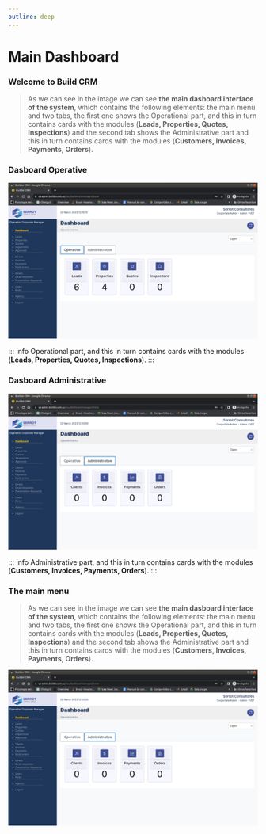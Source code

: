 ```yaml
---
outline: deep
---
```


# Main Dashboard

### Welcome to Build CRM

> As we can see in the image we can see **the main dasboard interface of the system**, which contains the following elements: the main menu and two tabs, the first one shows the Operational part, and this in turn contains cards with the modules (**Leads, Properties, Quotes, Inspections**) and the second tab shows the Administrative part and this in turn contains cards with the modules (**Customers, Invoices, Payments, Orders**).

### Dasboard Operative

![Main Dash board](images/../public/images/Modulos/Dashboard/dashboard-operative.png "Dasboard Operative")

::: info
Operational part, and this in turn contains cards with the modules (**Leads, Properties, Quotes, Inspections**).
:::

### Dasboard Administrative

![Main Dasboard](images/../public/images/Modulos/Dashboard/dashboard-administrative.png "Dasboard Admnistrative")

::: info
Administrative part, and this in turn contains cards with the modules (**Customers, Invoices, Payments, Orders**).
:::

### The main menu

> As we can see in the image we can see **the main dasboard interface of the system**, which contains the following elements: the main menu and two tabs, the first one shows the Operational part, and this in turn contains cards with the modules (**Leads, Properties, Quotes, Inspections**) and the second tab shows the Administrative part and this in turn contains cards with the modules (**Customers, Invoices, Payments, Orders**).

![Main Dasboard](images/../public/images/Modulos/Dashboard/dashboard-administrative.png "Dasboard Admnistrative")
